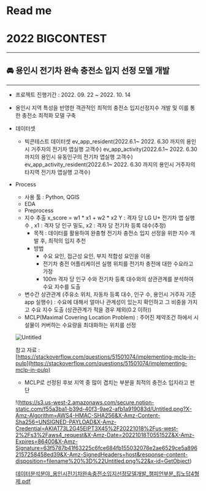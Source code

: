 # Read me

# 2022 BIGCONTEST

---

## 🚘 용인시 전기차  완속 충전소 입지 선정 모델 개발

---

- 프로젝트 진행기간 : 2022. 09. 22 ~ 2022. 10. 14
- 용인시 지역 특성을 반영한 객관적인 최적의 충전소 입지선정지수 개발 및 이를 통한 충전소 최적화 모델 구축
- 데이터셋
    - 빅콘테스트 데이터셋 
     ev_app_resident(2022.6.1~ 2022. 6.30 까지의 용인시 거주자의 전기차 앱실행 고객수)
     ev_app_activity(2022.6.1~ 2022. 6.30 까지의 용인시 유동인구의 전기차 앱실행 고객수)
     ev_app_activity_resident(2022.6.1~ 2022. 6.30 까지의 용인시 거주자의 타지역 전기차 앱실행 고객수)
- Process
    - 사용 툴 : Python, QGIS
    - EDA
    - Preprocess
    - 지수 추출
    x_score = w1 * x1 + w2 * x2
    Y  : 격자 당 LG U+ 전기차 앱 실행 수 , x1 : 격자 당 인구 밀도, x2 : 격자 당 전기차 등록 대수(추정)
        - 목적 : 데이터를 활용하여 완충형 전기차 충전소 입지 선정을 위한 지수 개발 후, 최적의 입지 추천
        - 방법
            - 수요 요인, 접근성 요인, 부지 적합성 요인을 이용
            - 전기차 충전 어플리케이션 실행 위치를 전기차 충전에 대한 수요라고 가정
            - 100m 격자 당 인구 수와 전기차 등록 대수와의 상관관계를 분석하여 수요 지수를 도출
    - 변수간 상관관계 (주유소 위치, 자동차 등록 대수, 인구 수, 용인시 거주자 기준 app 실행수)
    : 수요에 대해서 얼마나 관계성이 있는지 확인하고 그 비중을 가지고 수요 지수 도출
     (상관관계가 적을 경우 제외(0.2 이하))
    - MCLP(Maximal Covering Location Problem)
    : 주어진 제약조건 하에서 시설물이 커버하는 수요량을 최대화하는 위치를 선정
    
    ![Untitled](Read%20me%20430988d059484a8d9fa7b25cb8e61f2d/Untitled.png)
    
    참고 자료 : [https://stackoverflow.com/questions/51501074/implementing-mclp-in-pulp](https://stackoverflow.com/questions/51501074/implementing-mclp-in-pulp)
    
    - MCLP로 선정된 후보 지역 중 많이 겹치는 부분을 최적의 충전소 입지라고 판단
    
    !(https://s3.us-west-2.amazonaws.com/secure.notion-static.com/f55a3ba1-b39d-40f3-9ae2-afb1a919083d/Untitled.png?X-Amz-Algorithm=AWS4-HMAC-SHA256&X-Amz-Content-Sha256=UNSIGNED-PAYLOAD&X-Amz-Credential=AKIAT73L2G45EIPT3X45%2F20221018%2Fus-west-2%2Fs3%2Faws4_request&X-Amz-Date=20221018T055152Z&X-Amz-Expires=86400&X-Amz-Signature=63f5787b41f63225c6fce684fb155032078e2ae6529ce5a8962157258458ed39&X-Amz-SignedHeaders=host&response-content-disposition=filename%20%3D%22Untitled.png%22&x-id=GetObject)
    
    [데이터분석분야_용인시전기차완속충전소입지선정모델개발_챔피언부분_킹노답4형제.pdf](Read%20me%20430988d059484a8d9fa7b25cb8e61f2d/%25E1%2584%2583%25E1%2585%25A6%25E1%2584%258B%25E1%2585%25B5%25E1%2584%2590%25E1%2585%25A5%25E1%2584%2587%25E1%2585%25AE%25E1%2586%25AB%25E1%2584%2589%25E1%2585%25A5%25E1%2586%25A8%25E1%2584%2587%25E1%2585%25AE%25E1%2586%25AB%25E1%2584%258B%25E1%2585%25A3_%25E1%2584%258B%25E1%2585%25AD%25E1%2586%25BC%25E1%2584%258B%25E1%2585%25B5%25E1%2586%25AB%25E1%2584%2589%25E1%2585%25B5%25E1%2584%258C%25E1%2585%25A5%25E1%2586%25AB%25E1%2584%2580%25E1%2585%25B5%25E1%2584%258E%25E1%2585%25A1%25E1%2584%258B%25E1%2585%25AA%25E1%2586%25AB%25E1%2584%2589%25E1%2585%25A9%25E1%2586%25A8%25E1%2584%258E%25E1%2585%25AE%25E1%2586%25BC%25E1%2584%258C%25E1%2585%25A5%25E1%2586%25AB%25E1%2584%2589%25E1%2585%25A9%25E1%2584%258B%25E1%2585%25B5%25E1%2586%25B8%25E1%2584%258C%25E1%2585%25B5%25E1%2584%2589%25E1%2585%25A5%25E1%2586%25AB%25E1%2584%258C%25E1%2585%25A5%25E1%2586%25BC%25E1%2584%2586%25E1%2585%25A9%25E1%2584%2583%25E1%2585%25A6%25E1%2586%25AF%25E1%2584%2580%25E1%2585%25A2%25E1%2584%2587%25E1%2585%25A1%25E1%2586%25AF_%25E1%2584%258E%25E1%2585%25A2%25E1%2586%25B7%25E1%2584%2591%25E1%2585%25B5%25E1%2584%258B%25E1%2585%25A5%25E1%2586%25AB%25E1%2584%2587%25E1%2585%25AE%25E1%2584%2587%25E1%2585%25AE%25E1%2586%25AB_%25E1%2584%258F%25E1%2585%25B5%25E1%2586%25BC%25E1%2584%2582%25E1%2585%25A9%25E1%2584%2583%25E1%2585%25A1%25E1%2586%25B84%25E1%2584%2592%25E1%2585%25A7%25E1%2586%25BC%25E1%2584%258C%25E1%2585%25A6.pdf)
